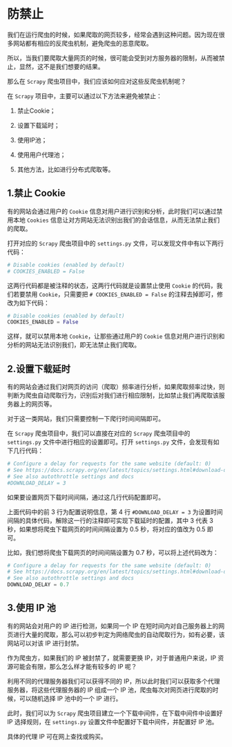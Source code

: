 # 防禁止

我们在运行爬虫的时候，如果爬取的网页较多，经常会遇到这种问题。因为现在很多网站都有相应的反爬虫机制，避免爬虫的恶意爬取。

所以，当我们要爬取大量网页的时候，很可能会受到对方服务器的限制，从而被禁止，显然，这不是我们想要的结果。

那么在 `Scrapy` 爬虫项目中，我们应该如何应对这些反爬虫机制呢？

在 `Scrapy` 项目中，主要可以通过以下方法来避免被禁止：

1. 禁止Cookie；

2. 设置下载延时；

3. 使用IP池；

4. 使用用户代理池；

5. 其他方法，比如进行分布式爬取等。

## 1.禁止 Cookie

有的网站会通过用户的 `Cookie` 信息对用户进行识别和分析，此时我们可以通过禁用本地 `Cookies` 信息让对方网站无法识别出我们的会话信息，从而无法禁止我们的爬取。

打开对应的 `Scrapy` 爬虫项目中的 `settings.py` 文件，可以发现文件中有以下两行代码：

```py
# Disable cookies (enabled by default)
# COOKIES_ENABLED = False
```

这两行代码都是被注释的状态，这两行代码就是设置禁止使用 `Cookie` 的代码，我们若要禁用 `Cookie`，只需要把 `# COOKIES_ENABLED = False` 的注释去掉即可，修改为如下代码：

```py
# Disable cookies (enabled by default)
COOKIES_ENABLED = False
```

这样，就可以禁用本地 `Cookie`，让那些通过用户的 `Cookie` 信息对用户进行识别和分析的网站无法识别我们，即无法禁止我们爬取。

## 2.设置下载延时

有的网站会通过我们对网页的访问（爬取）频率进行分析，如果爬取频率过快，则判断为爬虫自动爬取行为，识别后对我们进行相应限制，比如禁止我们再爬取该服务器上的网页等。

对于这一类网站，我们只需要控制一下爬行时间间隔即可。

在 `Scrapy` 爬虫项目中，我们可以直接在对应的 `Scrapy` 爬虫项目中的 `settings.py` 文件中进行相应的设置即可。打开 `settings.py` 文件，会发现有如下几行代码：

```py
# Configure a delay for requests for the same website (default: 0)
# See https://docs.scrapy.org/en/latest/topics/settings.html#download-delay
# See also autothrottle settings and docs
#DOWNLOAD_DELAY = 3
```

如果要设置网页下载时间间隔，通过这几行代码配置即可。

上面代码中的前 3 行为配置说明信息，第 4 行 `#DOWNLOAD_DELAY = 3` 为设置时间间隔的具体代码，解除这一行的注释即可实现下载延时的配置，其中 3 代表 3 秒，如果想将爬虫下载网页的时间间隔设置为 0.5 秒，将对应的值改为 0.5 即可。

比如，我们想将爬虫下载网页的时间间隔设置为 0.7 秒，可以将上述代码改为：

```py
# Configure a delay for requests for the same website (default: 0)
# See https://docs.scrapy.org/en/latest/topics/settings.html#download-delay
# See also autothrottle settings and docs
DOWNLOAD_DELAY = 0.7
```

## 3.使用 IP 池

有的网站会对用户的 IP 进行检测，如果同一个 IP 在短时间内对自己服务器上的网页进行大量的爬取，那么可以初步判定为网络爬虫的自动爬取行为，如有必要，该网站可以对该 IP 进行封禁。

作为爬虫方，如果我们的 IP 被封禁了，就需要更换 IP，对于普通用户来说，IP 资源可能会有限，那么怎么样才能有较多的 IP 呢？

利用不同的代理服务器我们可以获得不同的 IP，所以此时我们可以获取多个代理服务器，将这些代理服务器的 IP 组成一个 IP 池，爬虫每次对网页进行爬取的时候，可以随机选择 IP 池中的一个 IP 进行。

此时，我们可以为 `Scrapy` 爬虫项目建立一个下载中间件，在下载中间件中设置好 IP 选择规则，在 `settings.py` 设置文件中配置好下载中间件，并配置好 IP 池。

具体的代理 IP 可在网上查找或购买。